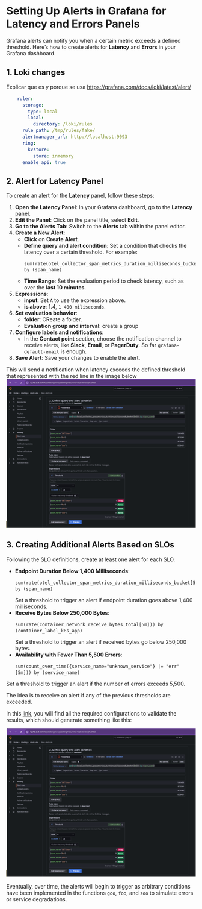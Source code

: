 # Setting Up Alerts in Grafana for Latency and Errors Panels

Grafana alerts can notify you when a certain metric exceeds a defined threshold. Here’s how to create alerts for **Latency** and **Errors** in your Grafana dashboard.

## 1. Loki changes
Explicar que es y porque se usa
https://grafana.com/docs/loki/latest/alert/

```yaml
    ruler:
      storage:
        type: local
        local:
          directory: /loki/rules
      rule_path: /tmp/rules/fake/
      alertmanager_url: http://localhost:9093
      ring:
        kvstore:
          store: inmemory
      enable_api: true
```

## 2. Alert for Latency Panel

To create an alert for the **Latency** panel, follow these steps:

1. **Open the Latency Panel**: In your Grafana dashboard, go to the **Latency** panel.
2. **Edit the Panel**: Click on the panel title, select **Edit**.
3. **Go to the Alerts Tab**: Switch to the **Alerts** tab within the panel editor.
4. **Create a New Alert**:
   - **Click** on **Create Alert**.
   - **Define query and alert condition**: Set a condition that checks the latency over a certain threshold. For example:
     ```plaintext
     sum(rate(otel_collector_span_metrics_duration_milliseconds_bucket[5m])) by (span_name)
     ```
   - **Time Range**: Set the evaluation period to check latency, such as over the **last 10 minutes**.
5. **Expressions**:
   - **input**: Set `A` to use the expression above.
   - **is above**: 1.4, `1 400 miliseconds`.
6. **Set evaluation behavior**:
   - **folder**: CReate a folder.
   - **Evaluation group and interval**: create a group
6. **Configure labels and notifications**:
   - In the **Contact point** section, choose the notification channel to receive alerts, like **Slack**, **Email**, or **PagerDuty**. So far `grafana-default-email` is enough.
7. **Save Alert**: Save your changes to enable the alert.

This will send a notification when latency exceeds the defined threshold that represented with the red line in the image below
![grafana_alert](./images/grafana_test_alert.png)

## 3. Creating Additional Alerts Based on SLOs

Following the SLO definitions, create at least one alert for each SLO.

- **Endpoint Duration Below 1,400 Milliseconds**:
  ```plaintext
  sum(rate(otel_collector_span_metrics_duration_milliseconds_bucket[5m])) by (span_name)
  ```
  Set a threshold to trigger an alert if endpoint duration goes above 1,400 milliseconds.
- **Receive Bytes Below 250,000 Bytes**:
  ```plaintext
  sum(rate(container_network_receive_bytes_total[5m])) by (container_label_k8s_app)
  ```
  Set a threshold to trigger an alert if received bytes go below 250,000 bytes.
- **Availability with Fewer Than 5,500 Errors**:
  ```plaintext
  sum(count_over_time({service_name="unknown_service"} |= "err" [5m])) by (service_name)
  ```
Set a threshold to trigger an alert if the number of errors exceeds 5,500.

The idea is to receive an alert if any of the previous thresholds are exceeded.

In this [link](grafana.yaml), you will find all the required configurations to validate the results, which should generate something like this:

![alt text](images/grafana_test_alert.png)

Eventually, over time, the alerts will begin to trigger as arbitrary conditions have been implemented in the functions `goo`, `foo`, and `zoo` to simulate errors or service degradations.